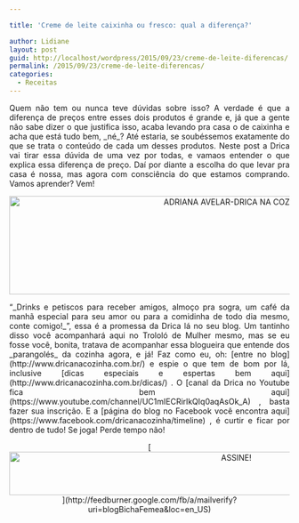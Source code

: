 ```yaml
---

title: 'Creme de leite caixinha ou fresco: qual a diferença?'

author: Lidiane
layout: post
guid: http://localhost/wordpress/2015/09/23/creme-de-leite-diferencas/
permalink: /2015/09/23/creme-de-leite-diferencas/
categories:
  - Receitas
---
```

<p align="justify">
  Quem não tem ou nunca teve dúvidas sobre isso? A verdade é que a diferença de preços entre esses dois produtos é grande e, já que a gente não sabe dizer o que justifica isso, acaba levando pra casa o de caixinha e acha que está tudo bem, _né_? Até estaria, se soubéssemos exatamente do que se trata o conteúdo de cada um desses produtos. Neste post a Drica vai tirar essa dúvida de uma vez por todas, e vamaos entender o que explica essa diferença de preço. Daí por diante a escolha do que levar pra casa é nossa, mas agora com consciência do que estamos comprando. Vamos aprender? Vem!
</p>

<p align="center">
</p>

<p align="center">
  <a href="http://www.trololodemulher.com.br/blog/wp-content/uploads/2015/08/ADRIANA-AVELAR-DRICA-NA-COZINHA.jpg"><img class="alignnone size-full wp-image-11291" src="http://www.trololodemulher.com.br/blog/wp-content/uploads/2015/08/ADRIANA-AVELAR-DRICA-NA-COZINHA.jpg" alt="ADRIANA AVELAR-DRICA NA COZINHA" width="800" height="177" /></a>
</p>

<p align="justify">
  “_Drinks e petiscos para receber amigos, almoço pra sogra, um café da manhã especial para seu amor ou para a comidinha de todo dia mesmo, conte comigo!_”, essa é a promessa da Drica lá no seu blog. Um tantinho disso você acompanhará aqui no Trololó de Mulher mesmo, mas se eu fosse você, bonita, tratava de acompanhar essa blogueira que entende dos _parangolés_ da cozinha agora, e já! Faz como eu, oh: [entre no blog](http://www.dricanacozinha.com.br/)  e espie o que tem de bom por lá, inclusive [dicas especiais e espertas bem aqui](http://www.dricanacozinha.com.br/dicas/) . O [canal da Drica no Youtube fica bem aqui](https://www.youtube.com/channel/UC1mIECRirlkQIq0aqAsOk_A) , basta fazer sua inscrição. E a [página do blog no Facebook você encontra aqui](https://www.facebook.com/dricanacozinha/timeline) , é curtir e ficar por dentro de tudo! Se joga! Perde tempo não!
</p>

<p align="center">
  [<img class="alignnone size-full wp-image-10439" src="http://www.trololodemulher.com.br/blog/wp-content/uploads/2014/09/ASSINE.png" alt="ASSINE!" width="800" height="78" />](http://feedburner.google.com/fb/a/mailverify?uri=blogBichaFemea&loc=en_US) 
</p>

<p align="justify">